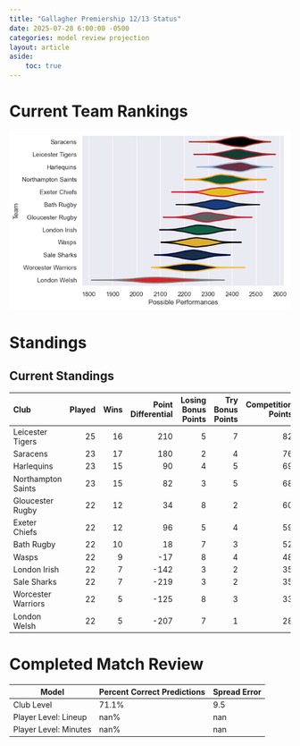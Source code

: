 ```yaml
---  
title: "Gallagher Premiership 12/13 Status"  
date: 2025-07-28 6:00:00 -0500  
categories: model review projection  
layout: article  
aside:  
    toc: true  
---
```

# Current Team Rankings


![Club Rankings](plots/rankings_Gallagher_Premiership_1213.png)
# Standings

## Current Standings


| Club               |   Played |   Wins |   Point Differential |   Losing Bonus Points |   Try Bonus Points |   Competition Points |
|:-------------------|---------:|-------:|---------------------:|----------------------:|-------------------:|---------------------:|
| Leicester Tigers   |       25 |     16 |                  210 |                     5 |                  7 |                   82 |
| Saracens           |       23 |     17 |                  180 |                     2 |                  4 |                   76 |
| Harlequins         |       23 |     15 |                   90 |                     4 |                  5 |                   69 |
| Northampton Saints |       23 |     15 |                   82 |                     3 |                  5 |                   68 |
| Gloucester Rugby   |       22 |     12 |                   34 |                     8 |                  2 |                   60 |
| Exeter Chiefs      |       22 |     12 |                   96 |                     5 |                  4 |                   59 |
| Bath Rugby         |       22 |     10 |                   18 |                     7 |                  3 |                   52 |
| Wasps              |       22 |      9 |                  -17 |                     8 |                  4 |                   48 |
| London Irish       |       22 |      7 |                 -142 |                     3 |                  2 |                   35 |
| Sale Sharks        |       22 |      7 |                 -219 |                     3 |                  2 |                   35 |
| Worcester Warriors |       22 |      5 |                 -125 |                     8 |                  3 |                   33 |
| London Welsh       |       22 |      5 |                 -207 |                     7 |                  1 |                   28 |



# Completed Match Review


| Model | Percent Correct Predictions | Spread Error |
| ------ | ------ | ------ |
| Club Level | 71.1% | 9.5 |
| Player Level: Lineup | nan% | nan |
| Player Level: Minutes | nan% | nan |

